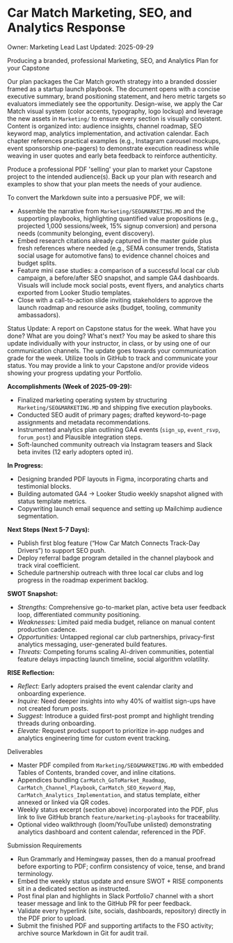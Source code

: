 # Car Match Marketing, SEO, and Analytics Response
Owner: Marketing Lead
Last Updated: 2025-09-29

Producing a branded, professional Marketing, SEO, and Analytics Plan for your Capstone

Our plan packages the Car Match growth strategy into a branded dossier framed as a startup launch playbook. The document opens with a concise executive summary, brand positioning statement, and hero metric targets so evaluators immediately see the opportunity. Design-wise, we apply the Car Match visual system (color accents, typography, logo lockup) and leverage the new assets in `Marketing/` to ensure every section is visually consistent. Content is organized into: audience insights, channel roadmap, SEO keyword map, analytics implementation, and activation calendar. Each chapter references practical examples (e.g., Instagram carousel mockups, event sponsorship one-pagers) to demonstrate execution readiness while weaving in user quotes and early beta feedback to reinforce authenticity.

Produce a professional PDF 'selling' your plan to market your Capstone project to the intended audience(s). Back up your plan with research and examples to show that your plan meets the needs of your audience.

To convert the Markdown suite into a persuasive PDF, we will:
- Assemble the narrative from `Marketing/SEO&MARKETING.MD` and the supporting playbooks, highlighting quantified value propositions (e.g., projected 1,000 sessions/week, 15% signup conversion) and persona needs (community belonging, event discovery).
- Embed research citations already captured in the master guide plus fresh references where needed (e.g., SEMA consumer trends, Statista social usage for automotive fans) to evidence channel choices and budget splits.
- Feature mini case studies: a comparison of a successful local car club campaign, a before/after SEO snapshot, and sample GA4 dashboards. Visuals will include mock social posts, event flyers, and analytics charts exported from Looker Studio templates.
- Close with a call-to-action slide inviting stakeholders to approve the launch roadmap and resource asks (budget, tooling, community ambassadors).

Status Update:
A report on Capstone status for the week. What have you done? What are you doing? What's next? You may be asked to share this update individually with your instructor, in class, or by using one of our communication channels. The update goes towards your communication grade for the week. Utilize tools in GitHub to track and communicate your status. You may provide a link to your Capstone and/or provide videos showing your progress updating your Portfolio.

**Accomplishments (Week of 2025-09-29):**
- Finalized marketing operating system by structuring `Marketing/SEO&MARKETING.MD` and shipping five execution playbooks.
- Conducted SEO audit of primary pages; drafted keyword-to-page assignments and metadata recommendations.
- Instrumented analytics plan outlining GA4 events (`sign_up`, `event_rsvp`, `forum_post`) and Plausible integration steps.
- Soft-launched community outreach via Instagram teasers and Slack beta invites (12 early adopters opted in).

**In Progress:**
- Designing branded PDF layouts in Figma, incorporating charts and testimonial blocks.
- Building automated GA4 → Looker Studio weekly snapshot aligned with status template metrics.
- Copywriting launch email sequence and setting up Mailchimp audience segmentation.

**Next Steps (Next 5-7 Days):**
- Publish first blog feature (“How Car Match Connects Track-Day Drivers”) to support SEO push.
- Deploy referral badge program detailed in the channel playbook and track viral coefficient.
- Schedule partnership outreach with three local car clubs and log progress in the roadmap experiment backlog.

**SWOT Snapshot:**
- *Strengths:* Comprehensive go-to-market plan, active beta user feedback loop, differentiated community positioning.
- *Weaknesses:* Limited paid media budget, reliance on manual content production cadence.
- *Opportunities:* Untapped regional car club partnerships, privacy-first analytics messaging, user-generated build features.
- *Threats:* Competing forums scaling AI-driven communities, potential feature delays impacting launch timeline, social algorithm volatility.

**RISE Reflection:**
- *Reflect:* Early adopters praised the event calendar clarity and onboarding experience.
- *Inquire:* Need deeper insights into why 40% of waitlist sign-ups have not created forum posts.
- *Suggest:* Introduce a guided first-post prompt and highlight trending threads during onboarding.
- *Elevate:* Request product support to prioritize in-app nudges and analytics engineering time for custom event tracking.

Deliverables

- Master PDF compiled from `Marketing/SEO&MARKETING.MD` with embedded Tables of Contents, branded cover, and inline citations.
- Appendices bundling `CarMatch_GoToMarket_Roadmap`, `CarMatch_Channel_Playbook`, `CarMatch_SEO_Keyword_Map`, `CarMatch_Analytics_Implementation`, and status template, either annexed or linked via QR codes.
- Weekly status excerpt (section above) incorporated into the PDF, plus link to live GitHub branch `feature/marketing-playbooks` for traceability.
- Optional video walkthrough (loom/YouTube unlisted) demonstrating analytics dashboard and content calendar, referenced in the PDF.

Submission Requirements

- Run Grammarly and Hemingway passes, then do a manual proofread before exporting to PDF; confirm consistency of voice, tense, and brand terminology.
- Embed the weekly status update and ensure SWOT + RISE components sit in a dedicated section as instructed.
- Post final plan and highlights in Slack Portfolio7 channel with a short teaser message and link to the GitHub PR for peer feedback.
- Validate every hyperlink (site, socials, dashboards, repository) directly in the PDF prior to upload.
- Submit the finished PDF and supporting artifacts to the FSO activity; archive source Markdown in Git for audit trail.
